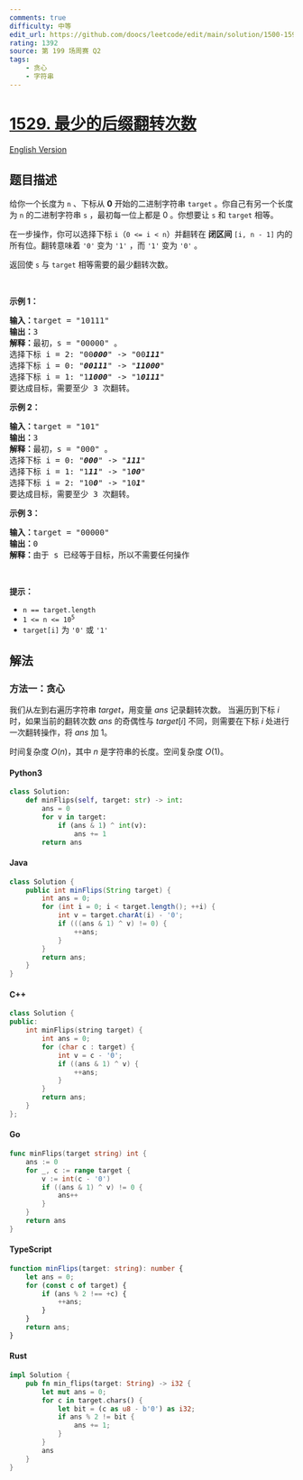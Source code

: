 ```yaml
---
comments: true
difficulty: 中等
edit_url: https://github.com/doocs/leetcode/edit/main/solution/1500-1599/1529.Minimum%20Suffix%20Flips/README.md
rating: 1392
source: 第 199 场周赛 Q2
tags:
    - 贪心
    - 字符串
---
```


<!-- problem:start -->

# [1529. 最少的后缀翻转次数](https://leetcode.cn/problems/minimum-suffix-flips)

[English Version](/solution/1500-1599/1529.Minimum%20Suffix%20Flips/README_EN.md)

## 题目描述

<!-- description:start -->

<p>给你一个长度为 <code>n</code> 、下标从 <strong>0</strong> 开始的二进制字符串 <code>target</code> 。你自己有另一个长度为 <code>n</code> 的二进制字符串 <code>s</code> ，最初每一位上都是 0 。你想要让 <code>s</code> 和 <code>target</code> 相等。</p>

<p>在一步操作，你可以选择下标 <code>i</code>（<code>0 &lt;= i &lt; n</code>）并翻转在 <strong>闭区间</strong> <code>[i, n - 1]</code> 内的所有位。翻转意味着 <code>'0'</code> 变为 <code>'1'</code> ，而 <code>'1'</code> 变为 <code>'0'</code> 。</p>

<div class="original__bRMd">
<div>
<p>返回使<em> </em><code>s</code><em> </em>与<em> </em><code>target</code> 相等需要的最少翻转次数。</p>

<p>&nbsp;</p>

<p><strong>示例 1：</strong></p>

<pre>
<strong>输入：</strong>target = "10111"
<strong>输出：</strong>3
<strong>解释：</strong>最初，s = "00000" 。
选择下标 i = 2: "00<em><strong>000</strong></em>" -&gt; "00<em><strong>111</strong></em>"
选择下标 i = 0: "<em><strong>00111</strong></em>" -&gt; "<em><strong>11000</strong></em>"
选择下标 i = 1: "1<em><strong>1000</strong></em>" -&gt; "1<em><strong>0111</strong></em>"
要达成目标，需要至少 3 次翻转。
</pre>

<p><strong>示例 2：</strong></p>

<pre>
<strong>输入：</strong>target = "101"
<strong>输出：</strong>3
<strong>解释：</strong>最初，s = "000" 。
选择下标 i = 0: "<em><strong>000</strong></em>" -&gt; "<em><strong>111</strong></em>"
选择下标 i = 1: "1<em><strong>11</strong></em>" -&gt; "1<em><strong>00</strong></em>"
选择下标 i = 2: "10<em><strong>0</strong></em>" -&gt; "10<em><strong>1</strong></em>"
要达成目标，需要至少 3 次翻转。
</pre>

<p><strong>示例 3：</strong></p>

<pre>
<strong>输入：</strong>target = "00000"
<strong>输出：</strong>0
<strong>解释：</strong>由于 s 已经等于目标，所以不需要任何操作
</pre>
</div>
</div>

<p>&nbsp;</p>

<p><strong>提示：</strong></p>

<ul>
	<li><code>n == target.length</code></li>
	<li><code>1 &lt;= n &lt;= 10<sup>5</sup></code></li>
	<li><code>target[i]</code> 为 <code>'0'</code> 或 <code>'1'</code></li>
</ul>

<!-- description:end -->

## 解法

<!-- solution:start -->

### 方法一：贪心

我们从左到右遍历字符串 $\textit{target}$，用变量 $\textit{ans}$ 记录翻转次数。 当遍历到下标 $i$ 时，如果当前的翻转次数 $\textit{ans}$ 的奇偶性与 $\textit{target}[i]$ 不同，则需要在下标 $i$ 处进行一次翻转操作，将 $\textit{ans}$ 加 $1$。

时间复杂度 $O(n)$，其中 $n$ 是字符串的长度。空间复杂度 $O(1)$。

<!-- tabs:start -->

#### Python3

```python
class Solution:
    def minFlips(self, target: str) -> int:
        ans = 0
        for v in target:
            if (ans & 1) ^ int(v):
                ans += 1
        return ans
```

#### Java

```java
class Solution {
    public int minFlips(String target) {
        int ans = 0;
        for (int i = 0; i < target.length(); ++i) {
            int v = target.charAt(i) - '0';
            if (((ans & 1) ^ v) != 0) {
                ++ans;
            }
        }
        return ans;
    }
}
```

#### C++

```cpp
class Solution {
public:
    int minFlips(string target) {
        int ans = 0;
        for (char c : target) {
            int v = c - '0';
            if ((ans & 1) ^ v) {
                ++ans;
            }
        }
        return ans;
    }
};
```

#### Go

```go
func minFlips(target string) int {
	ans := 0
	for _, c := range target {
		v := int(c - '0')
		if ((ans & 1) ^ v) != 0 {
			ans++
		}
	}
	return ans
}
```

#### TypeScript

```ts
function minFlips(target: string): number {
    let ans = 0;
    for (const c of target) {
        if (ans % 2 !== +c) {
            ++ans;
        }
    }
    return ans;
}
```

#### Rust

```rust
impl Solution {
    pub fn min_flips(target: String) -> i32 {
        let mut ans = 0;
        for c in target.chars() {
            let bit = (c as u8 - b'0') as i32;
            if ans % 2 != bit {
                ans += 1;
            }
        }
        ans
    }
}
```

<!-- tabs:end -->

<!-- solution:end -->

<!-- problem:end -->
